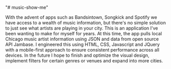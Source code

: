 "# music-show-me" 

With the advent of apps such as Bandsintown, Songkick and Spotify we have access to a wealth of music information, but there's no simple solution to just see what artists are playing in your city. This is an application I've been wanting to make for myself for years. At this time, the app pulls local Chicago music artist information using JSON and data from open source API Jambase. I engineered this using HTML, CSS, Javascript and JQuery with a mobile-first approach to ensure consistent performance across all devices. In the future I hope to finish and optimize the visual design, implement filters for certain genres or venues and expand into more cities.